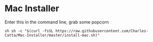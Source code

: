 # Mac Installer

Enter this in the command line, grab some popcorn

`sh
sh -c "$(curl -fsSL https://raw.githubusercontent.com/Charles-Catta/Mac-Installer/master/install-mac.sh)"
`
